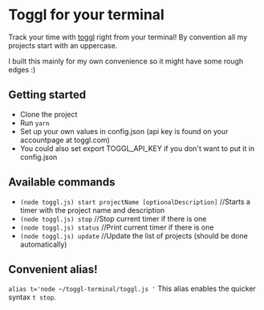 # Toggl for your terminal

Track your time with [toggl](https://www.toggl.com) right from your terminal! By convention all my projects start with an uppercase. 

I built this mainly for my own convenience so it might have some rough edges :)

## Getting started

*   Clone the project
*   Run `yarn`
*   Set up your own values in config.json (api key is found on your accountpage at toggl.com)
*   You could also set export TOGGL_API_KEY if you don't want to put it in config.json

## Available commands

*   `(node toggl.js) start projectName [optionalDescription]` //Starts a timer with the project name and description 
*   `(node toggl.js) stop` //Stop current timer if there is one
*   `(node toggl.js) status` //Print current timer if there is one
*   `(node toggl.js) update` //Update the list of projects (should be done automatically)

## Convenient alias!

`alias t='node ~/toggl-terminal/toggl.js '`
This alias enables the quicker syntax `t stop`.

